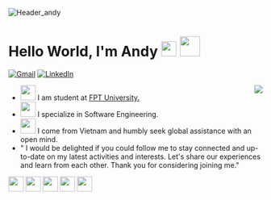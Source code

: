 ![Header_andy](https://user-images.githubusercontent.com/114195582/224937528-4b9ab948-c78b-428b-bdaf-cc335763b1b3.png)
# Hello World, I'm Andy <img src="https://media.giphy.com/media/u3NqET5KZHkOs/giphy.gif" width="30" /> <img src="https://media.giphy.com/media/vlwVZMjk5ivdYwkDWT/giphy.gif" width="40" />

[![Gmail](https://img.shields.io/static/v1?style=for-the-badge&message=Gmail&color=EA4335&logo=Gmail&logoColor=FFFFFF&label=)](mailto:duy.maianh26@gmail.com)
[![LinkedIn](https://img.shields.io/static/v1?style=for-the-badge&message=LinkedIn&color=0A66C2&logo=LinkedIn&logoColor=FFFFFF&label=)](https://www.linkedin.com/in/anh-duy-mai-a65683251/)

<img align='right' src="https://github-readme-stats.vercel.app/api?username=andyninety9&show_icons=true&theme=tokyonight">

- <img src="https://media.giphy.com/media/XuBtcsV266vepmoEYG/giphy.gif" width="30" /> I am student at [FPT University.](https://daihoc.fpt.edu.vn/)
- <img src="https://media.giphy.com/media/MCdT1HmNv7nAm7SWTf/giphy.gif" width="30" /> I specialize in Software Engineering.
- <img src="https://media.giphy.com/media/j60Al5O5MRr4AkNmkz/giphy.gif" width="30" /> I come from Vietnam and humbly seek global assistance with an open mind.
- " I would be delighted if you could follow me to stay connected and up-to-date on my latest activities and interests. Let's share our experiences and learn from each other. Thank you for considering joining me."

<img src="https://img.icons8.com/color/256/c-plus-plus-logo.png" width="30" /> <img src="https://img.icons8.com/stickers/256/python.png" width="30" /> <img src="https://img.icons8.com/nolan/256/ibm.png" width="30" /> <img src="https://img.icons8.com/color/512/javascript--v1.png" width="30" /> <img src="https://img.icons8.com/color/512/react-native.png" width="30" />

